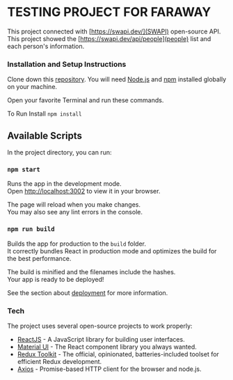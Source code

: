 # TESTING PROJECT FOR FARAWAY

This project connected with [https://swapi.dev/](SWAPI) open-source API. This project showed the [https://swapi.dev/api/people](people) list and each person's information.

### Installation and Setup Instructions

Clone down this [repository](https://github.com/hovhannesmnacakanyan91/faraway-test-hovhannes). You will need [Node.js](https://nodejs.org/) and [npm](https://docs.npmjs.com/cli/v8/commands/npm-install) installed globally on your machine.

Open your favorite Terminal and run these commands.

To Run Install
`npm install`

## Available Scripts

In the project directory, you can run:

### `npm start`

Runs the app in the development mode.\
Open [http://localhost:3002](http://localhost:3002) to view it in your browser.

The page will reload when you make changes.\
You may also see any lint errors in the console.

### `npm run build`

Builds the app for production to the `build` folder.\
It correctly bundles React in production mode and optimizes the build for the best performance.

The build is minified and the filenames include the hashes.\
Your app is ready to be deployed!

See the section about [deployment](https://facebook.github.io/create-react-app/docs/deployment) for more information.

### Tech

The project uses several open-source projects to work properly:

- [ReactJS](https://reactjs.org/) - A JavaScript library for building user interfaces.
- [Material UI](https://mui.com/) - The React component library you always wanted.
- [Redux Toolkit](https://redux-toolkit.js.org/) - The official, opinionated, batteries-included toolset for efficient Redux development.
- [Axios](https://axios-http.com/docs/intro) - Promise-based HTTP client for the browser and node.js.
